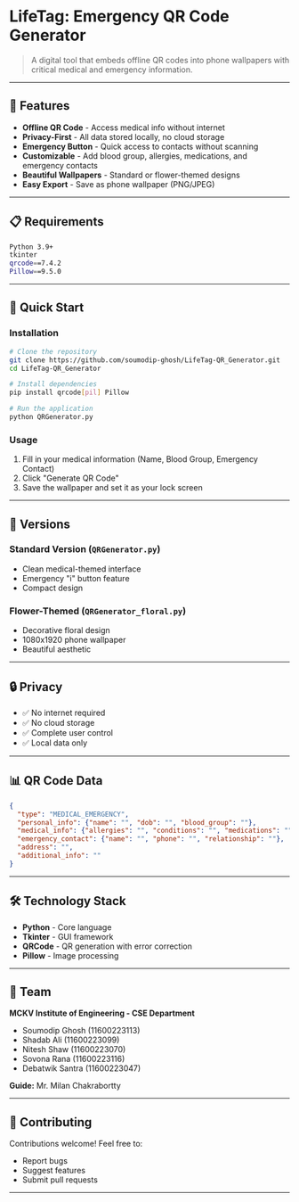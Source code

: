 # LifeTag: Emergency QR Code Generator

> A digital tool that embeds offline QR codes into phone wallpapers with critical medical and emergency information.

---

## 🌟 Features

- **Offline QR Code** - Access medical info without internet
- **Privacy-First** - All data stored locally, no cloud storage
- **Emergency Button** - Quick access to contacts without scanning
- **Customizable** - Add blood group, allergies, medications, and emergency contacts
- **Beautiful Wallpapers** - Standard or flower-themed designs
- **Easy Export** - Save as phone wallpaper (PNG/JPEG)

---

## 📋 Requirements

```bash
Python 3.9+
tkinter
qrcode==7.4.2
Pillow==9.5.0
```

---

## 🚀 Quick Start

### Installation
```bash
# Clone the repository
git clone https://github.com/soumodip-ghosh/LifeTag-QR_Generator.git
cd LifeTag-QR_Generator

# Install dependencies
pip install qrcode[pil] Pillow

# Run the application
python QRGenerator.py
```

### Usage
1. Fill in your medical information (Name, Blood Group, Emergency Contact)
2. Click "Generate QR Code"
3. Save the wallpaper and set it as your lock screen

---

## 📱 Versions

### Standard Version (`QRGenerator.py`)
- Clean medical-themed interface
- Emergency "i" button feature
- Compact design

### Flower-Themed (`QRGenerator_floral.py`)
- Decorative floral design
- 1080x1920 phone wallpaper
- Beautiful aesthetic

---

## 🔒 Privacy

- ✅ No internet required
- ✅ No cloud storage
- ✅ Complete user control
- ✅ Local data only

---

## 📊 QR Code Data

```json
{
  "type": "MEDICAL_EMERGENCY",
  "personal_info": {"name": "", "dob": "", "blood_group": ""},
  "medical_info": {"allergies": "", "conditions": "", "medications": ""},
  "emergency_contact": {"name": "", "phone": "", "relationship": ""},
  "address": "",
  "additional_info": ""
}
```

---

## 🛠️ Technology Stack

- **Python** - Core language
- **Tkinter** - GUI framework
- **QRCode** - QR generation with error correction
- **Pillow** - Image processing

---

## 👥 Team

**MCKV Institute of Engineering - CSE Department**

- Soumodip Ghosh (11600223113)
- Shadab Ali (11600223099)
- Nitesh Shaw (11600223070)
- Sovona Rana (11600223116)
- Debatwik Santra (11600223047)

**Guide:** Mr. Milan Chakrabortty

---

## 🤝 Contributing

Contributions welcome! Feel free to:
- Report bugs
- Suggest features
- Submit pull requests

---
